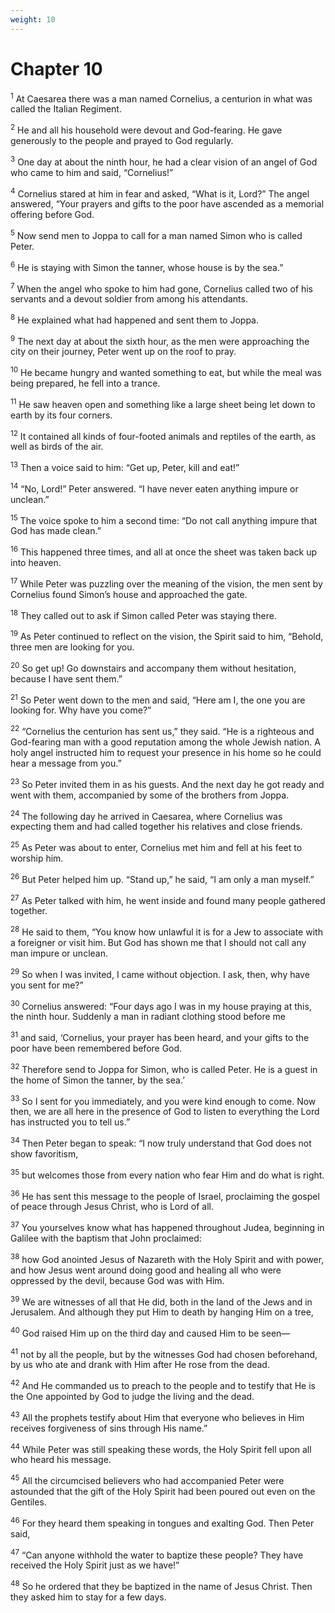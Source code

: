 ```yaml
---
weight: 10
---
```


# Chapter 10

<sup>1</sup> At Caesarea there was a man named Cornelius, a centurion in what was called the Italian Regiment. 

<sup>2</sup> He and all his household were devout and God-fearing. He gave generously to the people and prayed to God regularly. 

<sup>3</sup> One day at about the ninth hour, he had a clear vision of an angel of God who came to him and said, “Cornelius!” 

<sup>4</sup> Cornelius stared at him in fear and asked, “What is it, Lord?” The angel answered, “Your prayers and gifts to the poor have ascended as a memorial offering before God. 

<sup>5</sup> Now send men to Joppa to call for a man named Simon who is called Peter. 

<sup>6</sup> He is staying with Simon the tanner, whose house is by the sea.” 

<sup>7</sup> When the angel who spoke to him had gone, Cornelius called two of his servants and a devout soldier from among his attendants. 

<sup>8</sup> He explained what had happened and sent them to Joppa. 

<sup>9</sup> The next day at about the sixth hour, as the men were approaching the city on their journey, Peter went up on the roof to pray. 

<sup>10</sup> He became hungry and wanted something to eat, but while the meal was being prepared, he fell into a trance. 

<sup>11</sup> He saw heaven open and something like a large sheet being let down to earth by its four corners. 

<sup>12</sup> It contained all kinds of four-footed animals and reptiles of the earth, as well as birds of the air. 

<sup>13</sup> Then a voice said to him: “Get up, Peter, kill and eat!” 

<sup>14</sup> “No, Lord!” Peter answered. “I have never eaten anything impure or unclean.” 

<sup>15</sup> The voice spoke to him a second time: “Do not call anything impure that God has made clean.” 

<sup>16</sup> This happened three times, and all at once the sheet was taken back up into heaven. 

<sup>17</sup> While Peter was puzzling over the meaning of the vision, the men sent by Cornelius found Simon’s house and approached the gate. 

<sup>18</sup> They called out to ask if Simon called Peter was staying there. 

<sup>19</sup> As Peter continued to reflect on the vision, the Spirit said to him, “Behold, three men are looking for you. 

<sup>20</sup> So get up! Go downstairs and accompany them without hesitation, because I have sent them.” 

<sup>21</sup> So Peter went down to the men and said, “Here am I, the one you are looking for. Why have you come?” 

<sup>22</sup> “Cornelius the centurion has sent us,” they said. “He is a righteous and God-fearing man with a good reputation among the whole Jewish nation. A holy angel instructed him to request your presence in his home so he could hear a message from you.” 

<sup>23</sup> So Peter invited them in as his guests. And the next day he got ready and went with them, accompanied by some of the brothers from Joppa. 

<sup>24</sup> The following day he arrived in Caesarea, where Cornelius was expecting them and had called together his relatives and close friends. 

<sup>25</sup> As Peter was about to enter, Cornelius met him and fell at his feet to worship him. 

<sup>26</sup> But Peter helped him up. “Stand up,” he said, “I am only a man myself.” 

<sup>27</sup> As Peter talked with him, he went inside and found many people gathered together. 

<sup>28</sup> He said to them, “You know how unlawful it is for a Jew to associate with a foreigner or visit him. But God has shown me that I should not call any man impure or unclean. 

<sup>29</sup> So when I was invited, I came without objection. I ask, then, why have you sent for me?” 

<sup>30</sup> Cornelius answered: “Four days ago I was in my house praying at this, the ninth hour. Suddenly a man in radiant clothing stood before me 

<sup>31</sup> and said, ‘Cornelius, your prayer has been heard, and your gifts to the poor have been remembered before God. 

<sup>32</sup> Therefore send to Joppa for Simon, who is called Peter. He is a guest in the home of Simon the tanner, by the sea.’ 

<sup>33</sup> So I sent for you immediately, and you were kind enough to come. Now then, we are all here in the presence of God to listen to everything the Lord has instructed you to tell us.” 

<sup>34</sup> Then Peter began to speak: “I now truly understand that God does not show favoritism, 

<sup>35</sup> but welcomes those from every nation who fear Him and do what is right. 

<sup>36</sup> He has sent this message to the people of Israel, proclaiming the gospel of peace through Jesus Christ, who is Lord of all. 

<sup>37</sup> You yourselves know what has happened throughout Judea, beginning in Galilee with the baptism that John proclaimed: 

<sup>38</sup> how God anointed Jesus of Nazareth with the Holy Spirit and with power, and how Jesus went around doing good and healing all who were oppressed by the devil, because God was with Him. 

<sup>39</sup> We are witnesses of all that He did, both in the land of the Jews and in Jerusalem. And although they put Him to death by hanging Him on a tree, 

<sup>40</sup> God raised Him up on the third day and caused Him to be seen— 

<sup>41</sup> not by all the people, but by the witnesses God had chosen beforehand, by us who ate and drank with Him after He rose from the dead. 

<sup>42</sup> And He commanded us to preach to the people and to testify that He is the One appointed by God to judge the living and the dead. 

<sup>43</sup> All the prophets testify about Him that everyone who believes in Him receives forgiveness of sins through His name.” 

<sup>44</sup> While Peter was still speaking these words, the Holy Spirit fell upon all who heard his message. 

<sup>45</sup> All the circumcised believers who had accompanied Peter were astounded that the gift of the Holy Spirit had been poured out even on the Gentiles. 

<sup>46</sup> For they heard them speaking in tongues and exalting God. Then Peter said, 

<sup>47</sup> “Can anyone withhold the water to baptize these people? They have received the Holy Spirit just as we have!” 

<sup>48</sup> So he ordered that they be baptized in the name of Jesus Christ. Then they asked him to stay for a few days. 


